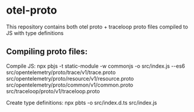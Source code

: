 # otel-proto

This repository contains both otel proto + traceloop proto files compiled to JS with type definitions

## Compiling proto files:
Compile JS:
    npx pbjs -t static-module -w commonjs -o src/index.js --es6 src/opentelemetry/proto/trace/v1/trace.proto src/opentelemetry/proto/resource/v1/resource.proto src/opentelemetry/proto/common/v1/common.proto src/traceloop/proto/v1/traceloop.proto

Create type definitions:
    npx pbts -o src/index.d.ts src/index.js